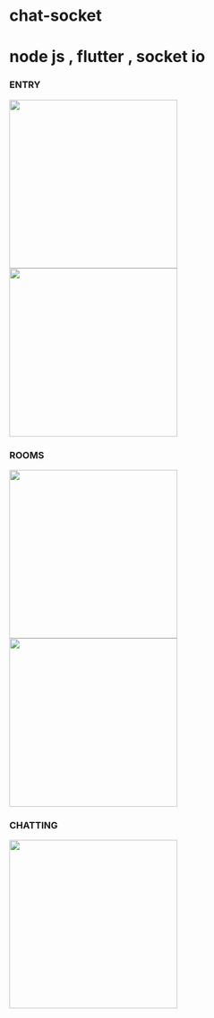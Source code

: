 # chat-socket
# node js , flutter , socket io 
  <tr>
     <h3>ENTRY</h3>
    <td><img src="https://github.com/Ozberksenn/chat-socket/assets/96706849/d0333db9-7189-4072-ac8f-428fccdf3784" width="300px"/></td>
    <td><img src="https://github.com/Ozberksenn/chat-socket/assets/96706849/5e8278a5-9545-402d-8851-620fed146d96" width="300px"/></td>
  </tr>
  <tr>
    <h3>ROOMS</h3>
    <p></p>
    <td><img src="https://github.com/Ozberksenn/chat-socket/assets/96706849/50dab0df-2e9d-42a8-9ff4-b406bf67157d" width="300px"/></td>
    <td><img src="https://github.com/Ozberksenn/chat-socket/assets/96706849/38cc16a0-be3d-42b0-be37-9cf3aae41723" width="300px"/></td>
  </tr>
    <tr>
    <h3>CHATTING</h3>
    <td><img src="https://github.com/Ozberksenn/chat-socket/assets/96706849/ced0bff9-1533-431b-9455-1e0e42e8b90b" width="300px"/></td>
  </tr>
